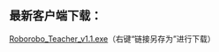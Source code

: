## 最新客户端下载：
<html>

<body>

<a href="https://static.highcoding.cn/roborobo/client/v1.1.0.0/Roborobo_Teacher.exe" download="Roborobo_Teacher.exe" target="_blank">Roborobo_Teacher_v1.1.exe</a>（右键“链接另存为”进行下载）

</html>

